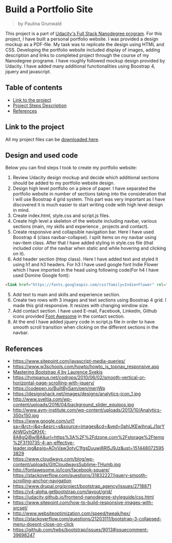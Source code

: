 # Build a Portfolio Site
> by Paulina Grunwald

This project is a part of [Udacity's Full Stack Nanodegree program](https://www.udacity.com/nanodegree). For this project, I have built a personal portfolio website. I was provided a design mockup as a PDF-file. My task was to replicate the design using HTML and CSS. Developing the portfolio website included display of images, adding description and links to completed project through the course of my Nanodegree programe. I have roughly followed mockup design provided by Udacity. I have added many additional functionalities using Boostrap 4, jquery and javascript.  

## Table of contents

- [Link to the project](#link-to-the-project)
- [Project Steps Description](#design-and-used-code)
- [References](#references)

## Link to the project

All my project files can be  [downloaded here](https://github.com/paulina-grunwald/Udacity-Full-Stack-Web-Developer-Nanodegree/tree/master/5.%20Deploying%20to%20Linux%20Servers).

## Design and used code

Below you can find steps I took to create my portfolio website:

1. Review Udacity design mockup and decide which additional sections should be added to my portfolio website design.
2. Design high level portfolio on a piece of paper. I have separated the portfolio website in number of sections taking into the consideration that I will use Boostrap 4 grid system. This part was very important as I have discovered it is much easier to start writing code with high level design in mind.
3. Create index.html, style.css  and script.js files.
4. Create high level a skeleton of the website including navbar, various sections (main, my skills and experience , projects and contact).
5. Create responsive and collapsible navigation bar. Here I have used Boostrap 4 (class navbar-collapse). I split items on my navbar using nav-item class. After that I have added styling in style.css file (that included color of the navbar when static and while hovering and clicking on it).
6. Add header section (htop class). Here I have added text and styled it using h1 and h3 headers. For h3 I have used google font Indie Flower which I have imported in the head using following code(For h4 I have used Domine Google font):
```html
<link href="https://fonts.googleapis.com/css?family=Indie+Flower" rel="stylesheet">
```
5. Add text to main and skills and experience section.
6. Create two rows with 3 images and text sections using Boostrap 4 grid. I made this grid responsive. It resizes with changing window size.
7. Add contact section. I have used E-mail, Facebook, Linkedin, Github icons provided [Font Awesome](http://fontawesome.io/icon/) in the contact section.
8. At the end I have added jquery code in script.js file in order to have smooth scroll transition when clicking on the different sections in the navbar.


## References
- https://www.sitepoint.com/javascript-media-queries/
- https://www.w3schools.com/howto/howto_js_topnav_responsive.asp
- [Mastering Bootstrap 4 by Laurence Svekis](https://www.safaribooksonline.com/library/view/mastering-bootstrap-4/9781787124141/)
- https://tympanus.net/codrops/2010/06/02/smooth-vertical-or-horizontal-page-scrolling-with-jquery/
- https://codepen.io/BuiltBySam/pen/merjWp
- https://designshack.net/images/designs/analytics-icon_1.jpg
- http://www.sveltia.com/wp-content/uploads/2016/04/background_slider_equipos.jpg
- http://www.aym-institute.com/wp-content/uploads/2013/10/Analytics-350x150.jpg
- https://www.google.com/url?sa=i&rct=j&q=&esrc=s&source=images&cd=&ved=0ahUKEwihnaLJ1qrYAhWGvhQKHX-8A8gQjBwIBA&url=https%3A%2F%2Fdzone.com%2Fstorage%2Ftemp%2F3110735-4-an-effective-leader.jpg&psig=AOvVaw3otyC1fgsDuuwj8Rl5J9Jz&ust=1514480725953829
- https://www.cloudways.com/blog/wp-content/uploads/GItCloudwaysSublime-THumb.jpg
- http://fontawesome.io/icon/facebook-square/
 https://stackoverflow.com/questions/31832227/jquery-smooth-scrolling-anchor-navigation
- https://www.drupal.org/project/bootstrap_agency/issues/2718871
- https://v4-alpha.getbootstrap.com/layout/grid/
- https://udacity.github.io/frontend-nanodegree-styleguide/css.html
- https://www.sitepoint.com/how-to-build-responsive-images-with-srcset/
- http://www.websiteoptimization.com/speed/tweak/hex/
- https://stackoverflow.com/questions/21203111/bootstrap-3-collapsed-menu-doesnt-close-on-click
- https://github.com/twbs/bootstrap/issues/9013#issuecomment-39698247
